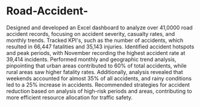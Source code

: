 # Road-Accident-

Designed and developed an Excel dashboard to analyze over 41,0000 road accident records, focusing on accident severity, casualty rates, and monthly trends. 
Tracked KPI's, such as the number of accidents, which resulted in 66,447 fatalities and 35,143 injuries. Identified accident hotspots and peak periods, with 
November recording the highest accident rate at 39,414 incidents. 
Performed monthly and geographic trend analysis, pinpointing that urban areas contributed to 60% of total accidents, while rural areas saw higher fatality rates.
Additionally, analysis revealed that weekends accounted for almost 35%  of all accidents, and rainy conditions led to a 25% increase in accidents. 
Recommended strategies for accident reduction based on analysis of high-risk periods and areas, contributing to more efficient resource allocation for traffic safety.

